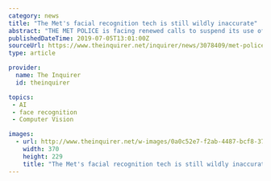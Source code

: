 ```yaml
---
category: news
title: "The Met's facial recognition tech is still wildly inaccurate"
abstract: "THE MET POLICE is facing renewed calls to suspend its use of facial recognition technology after a report found that four out of five people identified as possible suspects were innocent. While this 80 per cent failure rate is an improvement on the 98 per ..."
publishedDateTime: 2019-07-05T13:01:00Z
sourceUrl: https://www.theinquirer.net/inquirer/news/3078409/met-police-facial-recongition-81-percent-inaccurate
type: article

provider:
  name: The Inquirer
  id: theinquirer

topics:
 - AI
 - face recognition
 - Computer Vision

images:
  - url: http://www.theinquirer.net/w-images/0a0c52e7-f2ab-4487-bcf8-37a7230c8f3f/1/surveillanceshutterstock180253067-370x229.jpeg
    width: 370
    height: 229
    title: "The Met's facial recognition tech is still wildly inaccurate"
---
```

